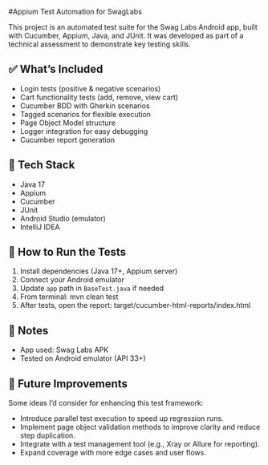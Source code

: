 #Appium Test Automation for SwagLabs

This project is an automated test suite for the Swag Labs Android app, built with Cucumber, Appium, Java, and JUnit. It was developed as part of a technical assessment to demonstrate key testing skills.

## ✅ What’s Included
- Login tests (positive & negative scenarios)
- Cart functionality tests (add, remove, view cart)
- Cucumber BDD with Gherkin scenarios
- Tagged scenarios for flexible execution
- Page Object Model structure
- Logger integration for easy debugging
- Cucumber report generation

## 🔧 Tech Stack
- Java 17
- Appium
- Cucumber
- JUnit
- Android Studio (emulator)
- IntelliJ IDEA

## 🚀 How to Run the Tests
1. Install dependencies (Java 17+, Appium server)
2. Connect your Android emulator
3. Update `app` path in `BaseTest.java` if needed
4. From terminal: mvn clean test
5. After tests, open the report: target/cucumber-html-reports/index.html

## 📌 Notes
- App used: Swag Labs APK
- Tested on Android emulator (API 33+)


## 🚀 Future Improvements
Some ideas I’d consider for enhancing this test framework:
- Introduce parallel test execution to speed up regression runs.
- Implement page object validation methods to improve clarity and reduce step duplication.
- Integrate with a test management tool (e.g., Xray or Allure for reporting).
- Expand coverage with more edge cases and user flows.


